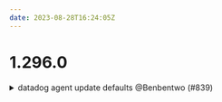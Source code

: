 ```yaml
---
date: 2023-08-28T16:24:05Z
---
```


# 1.296.0

<details>
  <summary>datadog agent update defaults @Benbentwo (#839)</summary>

### what

- prevent fargate agents
- use sockets instead of ports for APM
- enable other services

### why

- Default Datadog APM enabled over k8s

### references


</details>
